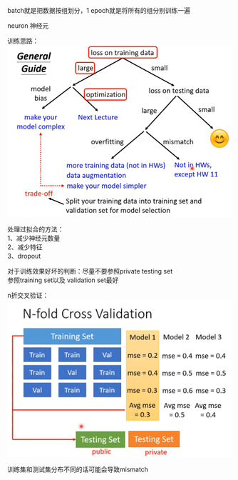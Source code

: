 batch就是把数据按组划分，1 epoch就是将所有的组分别训练一遍

neuron 神经元

训练思路：  
![img_8.png](img_8.png)  

处理过拟合的方法：  
1、减少神经元数量  
2、减少特征  
3、dropout  

对于训练效果好坏的判断：尽量不要参照private testing set  
参照training set以及 validation set最好  

n折交叉验证：  
![img_9.png](img_9.png)  

训练集和测试集分布不同的话可能会导致mismatch